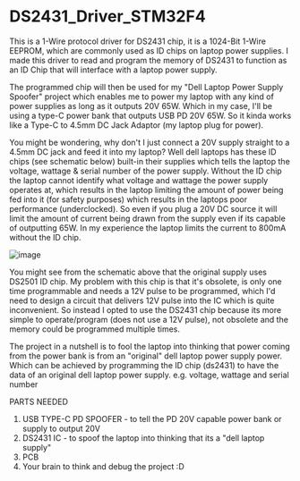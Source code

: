 # DS2431_Driver_STM32F4
This is a 1-Wire protocol driver for DS2431 chip, it is a 1024-Bit 1-Wire EEPROM, which are commonly used as ID chips on laptop power supplies. 
I made this driver to read and program the memory of DS2431 to function as an ID Chip that will interface with a laptop power supply. 

The programmed chip will then be used for my "Dell Laptop Power Supply Spoofer" project which enables me to power my laptop with any kind of power supplies as long as it outputs 20V 65W. 
Which in my case, I'll be using a type-C power bank that outputs USB PD 20V 65W. So it kinda works like a Type-C to 4.5mm DC Jack Adaptor (my laptop plug for power). 

You might be wondering, why don't I just connect a 20V supply straight to a 4.5mm DC jack and feed it into my laptop? Well dell laptops has these ID chips (see schematic below) built-in their supplies which tells the laptop the voltage, wattage & serial number of the power supply. Without the ID chip the laptop cannot identify what voltage and wattage the power supply operates at, which results in the laptop limiting the amount of power being fed into it (for safety purposes) which results in the laptops poor performance (underclocked). So even if you plug a 20V DC source it will limit the amount of current being drawn from the supply even if its capable of outputting 65W. In my experience the laptop limits the current to 800mA without the ID chip. 

![image](https://github.com/user-attachments/assets/64c0a8c2-bde8-43bd-9e35-ec83ddc094d3)


You might see from the schematic above that the original supply uses DS2501 ID chip. My problem with this chip is that it's obsolete, is only one time programmable and needs a 12V pulse to be programmed, which I'd need to design a circuit that delivers 12V pulse into the IC which is quite inconvenient. So instead I opted to use the DS2431 chip because its more simple to operate/program (does not use a 12V pulse), not obsolete and the memory could be programmed multiple times.    

The project in a nutshell is to fool the laptop into thinking that power coming from the power bank is from an "original" dell laptop power supply power. Which can be achieved by programming the ID chip (ds2431) to have the data of an original dell laptop power supply. e.g. voltage, wattage and serial number

PARTS NEEDED
1. USB TYPE-C PD SPOOFER - to tell the PD 20V capable power bank or supply to output 20V
2. DS2431 IC - to spoof the laptop into thinking that its a "dell laptop supply" 
3. PCB
4. Your brain to think and debug the project :D 


